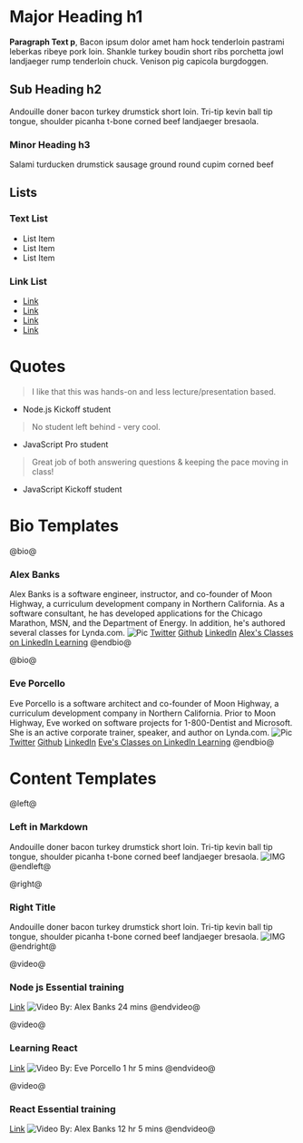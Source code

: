 Major Heading h1
====================
__Paragraph Text p__, Bacon ipsum dolor amet ham hock tenderloin pastrami leberkas ribeye pork loin. Shankle turkey boudin short ribs porchetta jowl landjaeger rump tenderloin chuck. Venison pig capicola burgdoggen.

## Sub Heading h2
Andouille doner bacon turkey drumstick short loin. Tri-tip kevin ball tip tongue, shoulder picanha t-bone corned beef landjaeger bresaola.

### Minor Heading h3
Salami turducken drumstick sausage ground round cupim corned beef

Lists
-----

### Text List
* List Item
* List Item
* List Item

### Link List
* [Link](#)
* [Link](#)
* [Link](#)
* [Link](#)

Quotes
=====================

>I like that this was hands-on and less lecture/presentation based.
* Node.js Kickoff student

<!-- -->
>No student left behind - very cool.
* JavaScript Pro student

<!-- -->
>Great job of both answering questions & keeping the pace moving in class!
* JavaScript Kickoff student

Bio Templates
======================

@bio@
### Alex Banks
Alex Banks is a software engineer, instructor, and co-founder of Moon Highway, a curriculum development company in Northern California. As a software consultant, he has developed applications for the Chicago Marathon, MSN, and the Department of Energy. In addition, he's authored several classes for Lynda.com.
![Pic](../img/titles/logo-dark.png)
[Twitter](https://twitter.com/moontahoe)
[Github](https://github.com/moontahoe)
[LinkedIn](https://www.linkedin.com/in/alexbanks/)
[Alex's Classes on LinkedIn Learning](https://www.linkedin.com/learning/instructors/alex-banks?u=2125562)
@endbio@

@bio@
### Eve Porcello
Eve Porcello is a software architect and co-founder of Moon Highway, a curriculum development company in Northern California. Prior to Moon Highway, Eve worked on software projects for 1-800-Dentist and Microsoft. She is an active corporate trainer, speaker, and author on Lynda.com.
![Pic](../img/titles/logo-dark.png)
[Twitter](https://twitter.com/eveporcello)
[Github](https://github.com/eveporcello)
[LinkedIn](https://www.linkedin.com/in/eveporcello/)
[Eve's Classes on LinkedIn Learning](https://www.linkedin.com/learning/instructors/eve-porcello?u=2125562)
@endbio@

Content Templates
=====================

@left@
### Left in Markdown
Andouille doner bacon turkey drumstick short loin. Tri-tip kevin ball tip tongue, shoulder picanha t-bone corned beef landjaeger bresaola.
![IMG](../img/titles/logo-dark.png)
@endleft@

@right@
### Right Title
Andouille doner bacon turkey drumstick short loin. Tri-tip kevin ball tip tongue, shoulder picanha t-bone corned beef landjaeger bresaola.
![IMG](../img/titles/logo-dark.png)
@endright@

@video@
### Node js Essential training
[Link](https://www.linkedin.com/learning/node-js-essential-training?u=2125562)
![Video](../img/titles/logo-dark.png)
By: Alex Banks
24 mins
@endvideo@

@video@
### Learning React
[Link](https://www.linkedin.com/learning/learning-react-js-2?u=2125562)
![Video](../img/titles/logo-dark.png)
By: Eve Porcello
1 hr 5 mins
@endvideo@

@video@
### React Essential training
[Link](https://www.linkedin.com/learning/react-js-essential-training?u=2125562)
![Video](../img/titles/logo-dark.png)
By: Alex Banks
12 hr 5 mins
@endvideo@
